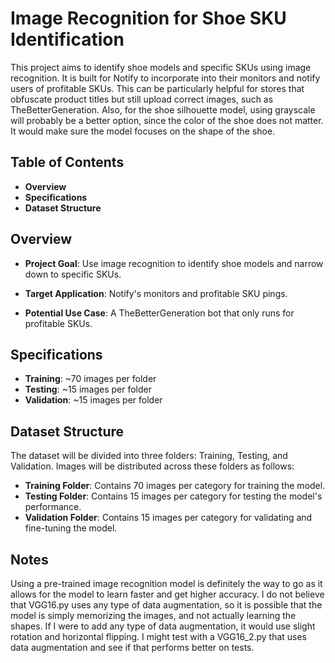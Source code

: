 # Image Recognition for Shoe SKU Identification

This project aims to identify shoe models and specific SKUs using image recognition. It is built for Notify to incorporate into their monitors and notify users of profitable SKUs. This can be particularly helpful for stores that obfuscate product titles but still upload correct images, such as TheBetterGeneration. Also, for the shoe silhouette model, using grayscale will probably be a better option, since the color of the shoe does not matter. It would make sure the model focuses on the shape of the shoe.

## Table of Contents

- **Overview**
- **Specifications**
- **Dataset Structure**

## Overview

- **Project Goal**: Use image recognition to identify shoe models and narrow down to specific SKUs.

- **Target Application**: Notify's monitors and profitable SKU pings.

- **Potential Use Case**: A TheBetterGeneration bot that only runs for profitable SKUs.

## Specifications

- **Training**: ~70 images per folder
- **Testing**: ~15 images per folder
- **Validation**: ~15 images per folder

## Dataset Structure

The dataset will be divided into three folders: Training, Testing, and Validation. Images will be distributed across these folders as follows:

- **Training Folder**: Contains 70 images per category for training the model.
- **Testing Folder**: Contains 15 images per category for testing the model's performance.
- **Validation Folder**: Contains 15 images per category for validating and fine-tuning the model.

## Notes

Using a pre-trained image recognition model is definitely the way to go as it allows for the model to learn faster and get higher accuracy.
I do not believe that VGG16.py uses any type of data augmentation, so it is possible that the model is simply memorizing the images, and not actually learning the shapes. If I were to add any type of data augmentation, it would use slight rotation and horizontal flipping. I might test with a VGG16_2.py that uses data augmentation and see if that performs better on tests.
